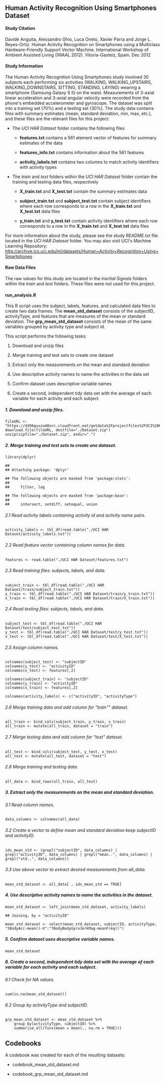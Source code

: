 Human Activity Recognition Using Smartphones Dataset
----------------------------------------------------

#### **Study Citation**

Davide Anguita, Alessandro Ghio, Luca Oneto, Xavier Parra and Jorge L.
Reyes-Ortiz. Human Activity Recognition on Smartphones using a
Multiclass Hardware-Friendly Support Vector Machine. International
Workshop of Ambient Assisted Living (IWAAL 2012). Vitoria-Gasteiz,
Spain. Dec 2012

#### **Study Information**

The Human Activity Recognition Using Smartphones study involved 30
subjects each performing six activities (WALKING, WALKING\_UPSTAIRS,
WALKING\_DOWNSTAIRS, SITTING, STANDING, LAYING) wearing a smartphone
(Samsung Galaxy S II) on the waist. Measurements of 3-axial linear
acceleration and 3-axial angular velocity were recorded from the phone's
embedded accelerometer and gyroscope. The dataset was split into a
training set (70%) and a testing set (30%). The study data contains
files with summary estimates (mean, standard deviation, min, max, etc.),
and these files are the relevant files for this project:

-   The *UCI HAR Dataset* folder contains the following files

    -   **features.txt** contains a 561 element vector of features for
        summary estimates of the data

    -   **features\_info.txt** contains information about the 561
        features

    -   **activity\_labels.txt** contains two columns to match activity
        identifiers with activity types

-   The *train* and *test* folders within the *UCI HAR Dataset* folder
    contain the training and testing data files, respectively

    -   **X\_train.txt** and **X\_test.txt** contain the summary
        estimates data

    -   **subject\_train.txt** and **subject\_test.txt** contain subject
        identifiers where each row corresponds to a row in the
        **X\_train.txt** and **X\_test.txt** data files

    -   **y\_train.txt** and **y\_test.txt** contain activity
        identifiers where each row corresponds to a row in the
        **X\_train.txt** and **X\_test.txt** data files

For more information about the study, please see the study README.txt
file located in the *UCI HAR Dataset* folder. You may also visit UCI's
Machine Learning Repository:
<http://archive.ics.uci.edu/ml/datasets/Human+Activity+Recognition+Using+Smartphones>

#### Raw Data Files

The raw values for this study are located in the *Inertial Signals*
folders within the *train* and *test* folders. These files were not used
for this project.

#### **run\_analysis.R**

This R script uses the subject, labels, features, and calculated data
files to create two data frames. The **mean\_std\_dataset** consists of
the subjectID, activityType, and features that are measures of the mean
or standard deviation. The **grp\_mean\_std\_dataset** consists of the
mean of the same variables grouped by activity type and subject id.

This script performs the following tasks:

1.  Download and unzip files

2.  Merge training and test sets to create one dataset

3.  Extract only the measurements on the mean and standard deviation

4.  Use descriptive activity names to name the activities in the data
    set

5.  Confirm dataset uses descriptive variable names

6.  Create a second, independent tidy data set with the average of each
    variable for each activity and each subject

##### 1. Download and unzip files.

    fileURL <- "https://d396qusza40orc.cloudfront.net/getdata%2Fprojectfiles%2FUCI%20HAR%20Dataset.zip"
    download.file(fileURL, destfile="./Dataset.zip")
    unzip(zipfile="./Dataset.zip", exdir=".") 

##### 2. Merge training and test sets to create one dataset.

    library(dplyr)

    ## 
    ## Attaching package: 'dplyr'

    ## The following objects are masked from 'package:stats':
    ## 
    ##     filter, lag

    ## The following objects are masked from 'package:base':
    ## 
    ##     intersect, setdiff, setequal, union

###### 2.1 Read activity labels containing activity id and activity name pairs.

    activity_labels <- tbl_df(read.table("./UCI HAR Dataset/activity_labels.txt"))

###### 2.2 Read feature vector containing column names for data.

    features <- read.table("./UCI HAR Dataset/features.txt")

###### 2.3 Read training files: subjects, labels, and data.

    subject_train <- tbl_df(read.table("./UCI HAR Dataset/train/subject_train.txt"))
    y_train <- tbl_df(read.table("./UCI HAR Dataset/train/y_train.txt"))
    x_train <- tbl_df(read.table("./UCI HAR Dataset/train/X_train.txt"))

###### 2.4 Read testing files: subjects, labels, and data.

    subject_test <- tbl_df(read.table("./UCI HAR Dataset/test/subject_test.txt"))
    y_test <- tbl_df(read.table("./UCI HAR Dataset/test/y_test.txt"))
    x_test <- tbl_df(read.table("./UCI HAR Dataset/test/X_test.txt"))

###### 2.5 Assign column names.

    colnames(subject_test) <- "subjectID"
    colnames(y_test) <- "activityID"
    colnames(x_test) <- features[,2]

    colnames(subject_train) <- "subjectID"
    colnames(y_train) <- "activityID"
    colnames(x_train) <- features[,2]

    colnames(activity_labels) <- c("activityID", "activityType")

###### 2.6 Merge training data and add column for "train"" dataset.

    all_train <- bind_cols(subject_train, y_train, x_train)
    all_train <- mutate(all_train, dataset = "train")

###### 2.7 Merge testing data and add column for "test" dataset.

    all_test <- bind_cols(subject_test, y_test, x_test)
    all_test <- mutate(all_test, dataset = "test")

###### 2.8 Merge training and testing data.

    all_data <- bind_rows(all_train, all_test)

##### 3. Extract only the measurements on the mean and standard deviation.

###### 3.1 Read column names.

    data_columns <- colnames(all_data)

###### 3.2 Create a vector to define mean and standard deviation keep subjectID and activityID.

    ids_mean_std <- (grepl("subjectID", data_columns) | grepl("activityID", data_columns) | grepl("mean..", data_columns) | grepl("std..", data_columns))

###### 3.3 Use above vector to extract desired measurements from all\_data.

    mean_std_dataset <- all_data[ , ids_mean_std == TRUE]

##### 4. Use descriptive activity names to name the activities in the dataset.

    mean_std_dataset <- left_join(mean_std_dataset, activity_labels)

    ## Joining, by = "activityID"

    mean_std_dataset <- select(mean_std_dataset, subjectID, activityType, "tBodyAcc-mean()-X":"fBodyBodyGyroJerkMag-meanFreq()")

##### 5. Confirm dataset uses descriptive variable names.

    mean_std_dataset

##### 6. Create a second, independent tidy data set with the average of each variable for each activity and each subject.

###### 6.1 Check for NA values.

    sum(is.na(mean_std_dataset))

###### 6.2 Group by activityType and subjectID.

    grp_mean_std_dataset <- mean_std_dataset %>% 
        group_by(activityType, subjectID) %>%
        summarise_all(funs(mean = mean(., na.rm = TRUE)))

Codebooks
---------

A codebook was created for each of the resulting datasets:

-   codebook\_mean\_std\_dataset.md

-   codebook\_grp\_mean\_std\_dataset.md
